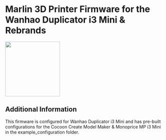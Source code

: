 # Marlin 3D Printer Firmware for the Wanhao Duplicator i3 Mini & Rebrands

<img align="top" width=175 src="buildroot/share/pixmaps/logo/marlin-250.png" />

## Additional Information

This firmware is configured for Wanhao Duplicator i3 Mini and has pre-built configurations for the Cocoon Create Model Maker & Monoprice MP i3 Mini in the example_configuration folder.
